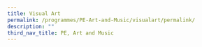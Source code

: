 ```yaml
---
title: Visual Art
permalink: /programmes/PE-Art-and-Music/visualart/permalink/
description: ""
third_nav_title: PE, Art and Music
---
```


